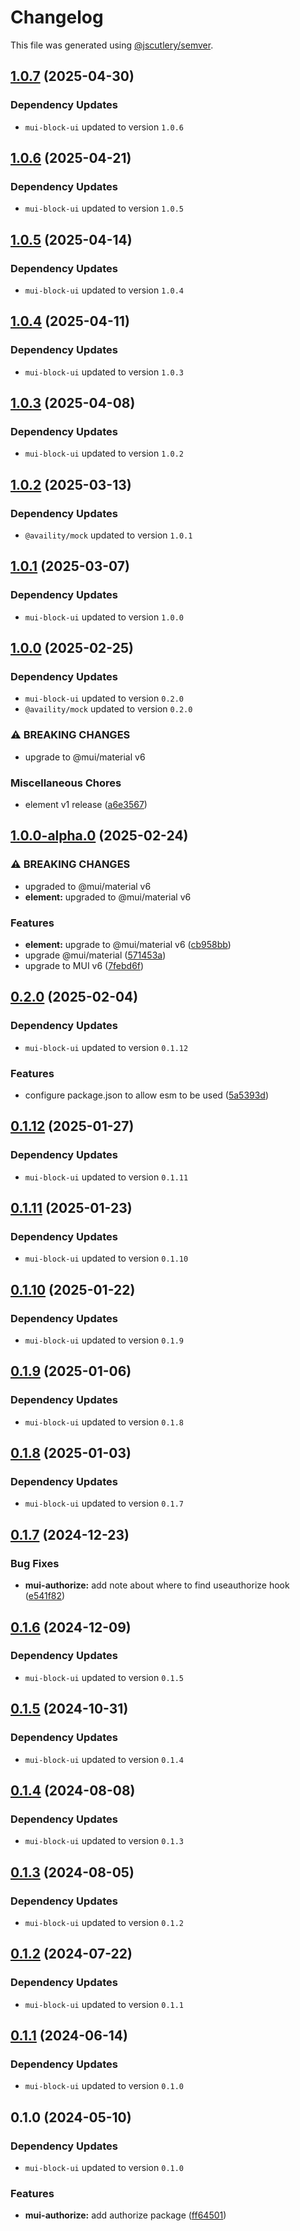 # Changelog

This file was generated using [@jscutlery/semver](https://github.com/jscutlery/semver).

## [1.0.7](https://github.com/Availity/element/compare/@availity/mui-authorize@1.0.6...@availity/mui-authorize@1.0.7) (2025-04-30)

### Dependency Updates

* `mui-block-ui` updated to version `1.0.6`
## [1.0.6](https://github.com/Availity/element/compare/@availity/mui-authorize@1.0.5...@availity/mui-authorize@1.0.6) (2025-04-21)

### Dependency Updates

* `mui-block-ui` updated to version `1.0.5`
## [1.0.5](https://github.com/Availity/element/compare/@availity/mui-authorize@1.0.4...@availity/mui-authorize@1.0.5) (2025-04-14)

### Dependency Updates

* `mui-block-ui` updated to version `1.0.4`
## [1.0.4](https://github.com/Availity/element/compare/@availity/mui-authorize@1.0.3...@availity/mui-authorize@1.0.4) (2025-04-11)

### Dependency Updates

* `mui-block-ui` updated to version `1.0.3`
## [1.0.3](https://github.com/Availity/element/compare/@availity/mui-authorize@1.0.2...@availity/mui-authorize@1.0.3) (2025-04-08)

### Dependency Updates

* `mui-block-ui` updated to version `1.0.2`
## [1.0.2](https://github.com/Availity/element/compare/@availity/mui-authorize@1.0.1...@availity/mui-authorize@1.0.2) (2025-03-13)

### Dependency Updates

* `@availity/mock` updated to version `1.0.1`
## [1.0.1](https://github.com/Availity/element/compare/@availity/mui-authorize@1.0.0...@availity/mui-authorize@1.0.1) (2025-03-07)

### Dependency Updates

* `mui-block-ui` updated to version `1.0.0`
## [1.0.0](https://github.com/Availity/element/compare/@availity/mui-authorize@1.0.0-alpha.0...@availity/mui-authorize@1.0.0) (2025-02-25)

### Dependency Updates

* `mui-block-ui` updated to version `0.2.0`
* `@availity/mock` updated to version `0.2.0`

### ⚠ BREAKING CHANGES

* upgrade to @mui/material v6

### Miscellaneous Chores

* element v1 release ([a6e3567](https://github.com/Availity/element/commit/a6e35671185b9f13d25c7a39c4488ecb8774633e))

## [1.0.0-alpha.0](https://github.com/Availity/element/compare/@availity/mui-authorize@0.2.0...@availity/mui-authorize@1.0.0-alpha.0) (2025-02-24)


### ⚠ BREAKING CHANGES

* upgraded to @mui/material v6
* **element:** upgraded to @mui/material v6

### Features

* **element:** upgrade to @mui/material v6 ([cb958bb](https://github.com/Availity/element/commit/cb958bba99a4f1ee6dab323f0ff54b69e6fd3493))
* upgrade @mui/material ([571453a](https://github.com/Availity/element/commit/571453a34b21c344594ab4c03bc497d19aba942b))
* upgrade to MUI v6 ([7febd6f](https://github.com/Availity/element/commit/7febd6fd4fd58e87e1c97a832cea3b4595a35d58))

## [0.2.0](https://github.com/Availity/element/compare/@availity/mui-authorize@0.1.12...@availity/mui-authorize@0.2.0) (2025-02-04)

### Dependency Updates

* `mui-block-ui` updated to version `0.1.12`

### Features

* configure package.json to allow esm to be used ([5a5393d](https://github.com/Availity/element/commit/5a5393de761f52608e714dd94a05106937dd95db))

## [0.1.12](https://github.com/Availity/element/compare/@availity/mui-authorize@0.1.11...@availity/mui-authorize@0.1.12) (2025-01-27)

### Dependency Updates

* `mui-block-ui` updated to version `0.1.11`
## [0.1.11](https://github.com/Availity/element/compare/@availity/mui-authorize@0.1.10...@availity/mui-authorize@0.1.11) (2025-01-23)

### Dependency Updates

* `mui-block-ui` updated to version `0.1.10`
## [0.1.10](https://github.com/Availity/element/compare/@availity/mui-authorize@0.1.9...@availity/mui-authorize@0.1.10) (2025-01-22)

### Dependency Updates

* `mui-block-ui` updated to version `0.1.9`
## [0.1.9](https://github.com/Availity/element/compare/@availity/mui-authorize@0.1.8...@availity/mui-authorize@0.1.9) (2025-01-06)

### Dependency Updates

* `mui-block-ui` updated to version `0.1.8`
## [0.1.8](https://github.com/Availity/element/compare/@availity/mui-authorize@0.1.7...@availity/mui-authorize@0.1.8) (2025-01-03)

### Dependency Updates

* `mui-block-ui` updated to version `0.1.7`
## [0.1.7](https://github.com/Availity/element/compare/@availity/mui-authorize@0.1.6...@availity/mui-authorize@0.1.7) (2024-12-23)


### Bug Fixes

* **mui-authorize:** add note about where to find useauthorize hook ([e541f82](https://github.com/Availity/element/commit/e541f82f358cf6257b9c10bae2ad52282500a81c))

## [0.1.6](https://github.com/Availity/element/compare/@availity/mui-authorize@0.1.5...@availity/mui-authorize@0.1.6) (2024-12-09)

### Dependency Updates

* `mui-block-ui` updated to version `0.1.5`
## [0.1.5](https://github.com/Availity/element/compare/@availity/mui-authorize@0.1.4...@availity/mui-authorize@0.1.5) (2024-10-31)

### Dependency Updates

* `mui-block-ui` updated to version `0.1.4`
## [0.1.4](https://github.com/Availity/element/compare/@availity/mui-authorize@0.1.3...@availity/mui-authorize@0.1.4) (2024-08-08)

### Dependency Updates

* `mui-block-ui` updated to version `0.1.3`
## [0.1.3](https://github.com/Availity/element/compare/@availity/mui-authorize@0.1.2...@availity/mui-authorize@0.1.3) (2024-08-05)

### Dependency Updates

* `mui-block-ui` updated to version `0.1.2`
## [0.1.2](https://github.com/Availity/element/compare/@availity/mui-authorize@0.1.1...@availity/mui-authorize@0.1.2) (2024-07-22)

### Dependency Updates

* `mui-block-ui` updated to version `0.1.1`
## [0.1.1](https://github.com/Availity/element/compare/@availity/mui-authorize@0.1.0...@availity/mui-authorize@0.1.1) (2024-06-14)

### Dependency Updates

* `mui-block-ui` updated to version `0.1.0`
## 0.1.0 (2024-05-10)

### Dependency Updates

* `mui-block-ui` updated to version `0.1.0`

### Features

* **mui-authorize:** add authorize package ([ff64501](https://github.com/Availity/element/commit/ff6450141021d74657e53e85213ce00b638a6465))
